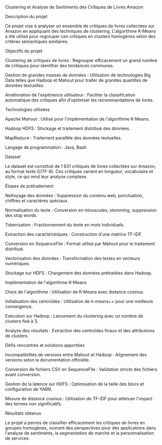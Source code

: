 Clustering et Analyse de Sentiments des Critiques de Livres Amazon

Description du projet

Ce projet vise à analyser un ensemble de critiques de livres collectées sur Amazon en appliquant des techniques de clustering. L'algorithme K-Means a été utilisé pour regrouper ces critiques en clusters homogènes selon des critères sémantiques similaires.

Objectifs du projet

Clustering de critiques de livres : Regrouper efficacement un grand nombre de critiques pour identifier des tendances communes.

Gestion de grandes masses de données : Utilisation de technologies Big Data telles que Hadoop et Mahout pour traiter de grandes quantités de données textuelles.

Amélioration de l'expérience utilisateur : Faciliter la classification automatique des critiques afin d'optimiser les recommandations de livres.

Technologies utilisées

Apache Mahout : Utilisé pour l'implémentation de l'algorithme K-Means.

Hadoop HDFS : Stockage et traitement distribué des données.

MapReduce : Traitement parallèle des données textuelles.

Langage de programmation : Java, Bash

Dataset

Le dataset est constitué de 1 631 critiques de livres collectées sur Amazon, au format texte (UTF-8). Ces critiques varient en longueur, vocabulaire et style, ce qui rend leur analyse complexe.

Étapes de prétraitement

Nettoyage des données : Suppression du contenu web, ponctuation, chiffres et caractères spéciaux.

Normalisation du texte : Conversion en minuscules, stemming, suppression des stop words.

Tokenisation : Fractionnement du texte en mots individuels.

Extraction des caractéristiques : Construction d'une matrice TF-IDF.

Conversion en SequenceFile : Format utilisé par Mahout pour le traitement distribué.

Vectorisation des données : Transformation des textes en vecteurs numériques.

Stockage sur HDFS : Chargement des données prétraitées dans Hadoop.

Implémentation de l'algorithme K-Means

Choix de l'algorithme : Utilisation de K-Means avec distance cosinus.

Initialisation des centroïdes : Utilisation de k-means++ pour une meilleure convergence.

Exécution sur Hadoop : Lancement du clustering avec un nombre de clusters fixé à 3.

Analyse des résultats : Extraction des centroïdes finaux et des attributions de clusters.

Défis rencontrés et solutions apportées

Incompatibilités de versions entre Mahout et Hadoop : Alignement des versions selon la documentation officielle.

Conversion de fichiers CSV en SequenceFile : Validation stricte des fichiers avant conversion.

Gestion de la latence sur HDFS : Optimisation de la taille des blocs et configuration de YARN.

Mesure de distance cosinus : Utilisation de TF-IDF pour atténuer l'impact des termes non significatifs.

Résultats obtenus

Le projet a permis de classifier efficacement les critiques de livres en groupes homogènes, ouvrant des perspectives pour des applications dans l'analyse de sentiments, la segmentation de marché et la personnalisation de services.
